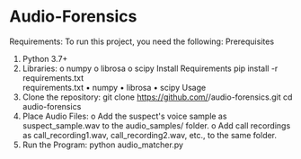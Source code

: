 # Audio-Forensics
Requirements: To run this project, you need the following:
Prerequisites
1.	Python 3.7+
2.	Libraries:
o	numpy
o	librosa
o	scipy
Install Requirements
pip install -r requirements.txt\
requirements.txt
•	numpy
•	librosa
•	scipy
Usage
1.	Clone the repository:
git clone https://github.com/<your-username>/audio-forensics.git
cd audio-forensics
2.	Place Audio Files:
o	Add the suspect's voice sample as suspect_sample.wav to the audio_samples/ folder.
o	Add call recordings as call_recording1.wav, call_recording2.wav, etc., to the same folder.
3.	Run the Program:
python audio_matcher.py

